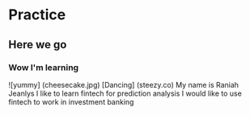 # Practice
## Here we go
### Wow I'm learning
![yummy] (cheesecake.jpg)
[Dancing] (steezy.co)
My name is Raniah Jeanlys
I like to learn fintech for prediction analysis
I would like to use fintech to work in investment banking